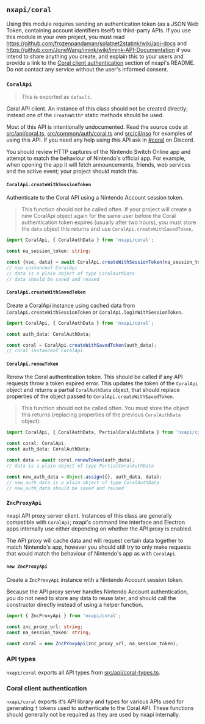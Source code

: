`nxapi/coral`
---

Using this module requires sending an authentication token (as a JSON Web Token, containing account identifiers itself) to third-party APIs. If you use this module in your own project, you must read https://github.com/frozenpandaman/splatnet2statink/wiki/api-docs and https://github.com/JoneWang/imink/wiki/imink-API-Documentation if you intend to share anything you create, and explain this to your users and provide a link to the [Coral client authentication](../../README.md#coral-client-authentication) section of nxapi's README. Do not contact any service without the user's informed consent.

### `CoralApi`

> This is exported as `default`.

Coral API client. An instance of this class should not be created directly; instead one of the `createWith*` static methods should be used.

Most of this API is intentionally undocumented. Read the source code at [src/api/coral.ts](../../src/api/coral.ts), [src/common/auth/coral.ts](../../src/common/auth/coral.ts) and [src/cli/nso](../../src/cli/nso) for examples of using this API. If you need any help using this API ask in [#coral](https://discordapp.com/channels/998657768594608138/998662583433318440) on Discord.

You should review HTTP captures of the Nintendo Switch Online app and attempt to match the behaviour of Nintendo's official app. For example, when opening the app it will fetch announcements, friends, web services and the active event; your project should match this.

#### `CoralApi.createWithSessionToken`

Authenticate to the Coral API using a Nintendo Account session token.

> This function should not be called often. If your project will create a new CoralApi object again for the same user before the Coral authentication token expires (usually after two hours), you must store the `data` object this returns and use `CoralApi.createWithSavedToken`.

```ts
import CoralApi, { CoralAuthData } from 'nxapi/coral';

const na_session_token: string;

const {nso, data} = await CoralApi.createWithSessionToken(na_session_token);
// nso instanceof CoralApi
// data is a plain object of type CoralAuthData
// data should be saved and reused
```

#### `CoralApi.createWithSavedToken`

Create a CoralApi instance using cached data from `CoralApi.createWithSessionToken` or `CoralApi.loginWithSessionToken`.

```ts
import CoralApi, { CoralAuthData } from 'nxapi/coral';

const auth_data: CoralAuthData;

const coral = CoralApi.createWithSavedToken(auth_data);
// coral instanceof CoralApi
```

#### `CoralApi.renewToken`

Renew the Coral authentication token. This should be called if any API requests throw a token expired error. This updates the token of the `CoralApi` object and returns a partial `CoralAuthData` object, that should replace properties of the object passed to `CoralApi.createWithSavedToken`.

> This function should not be called often. You must store the object this returns (replacing properties of the previous `CoralAuthData` object).

```ts
import CoralApi, { CoralAuthData, PartialCoralAuthData } from 'nxapi/coral';

const coral: CoralApi;
const auth_data: CoralAuthData;

const data = await coral.renewToken(auth_data);
// data is a plain object of type PartialCoralAuthData

const new_auth_data = Object.assign({}, auth_data, data);
// new_auth_data is a plain object of type CoralAuthData
// new_auth_data should be saved and reused
```

### `ZncProxyApi`

nxapi API proxy server client. Instances of this class are generally compatible with `CoralApi`; nxapi's command line interface and Electron apps internally use either depending on whether the API proxy is enabled.

The API proxy will cache data and will request certain data together to match Nintendo's app, however you should still try to only make requests that would match the behaviour of Nintendo's app as with `CoralApi`.

#### `new ZncProxyApi`

Create a `ZncProxyApi` instance with a Nintendo Account session token.

Because the API proxy server handles Nintendo Account authentication, you do not need to store any data to reuse later, and should call the constructor directly instead of using a helper function.

```ts
import { ZncProxyApi } from 'nxapi/coral';

const znc_proxy_url: string;
const na_session_token: string;

const coral = new ZncProxyApi(znc_proxy_url, na_session_token);
```

### API types

`nxapi/coral` exports all API types from [src/api/coral-types.ts](../../src/api/coral-types.ts).

### Coral client authentication

`nxapi/coral` exports it's API library and types for various APIs used for generating `f` tokens used to authenticate to the Coral API. These functions should generally not be required as they are used by nxapi internally.

